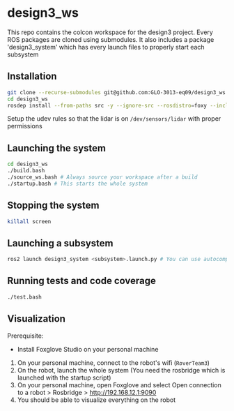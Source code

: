 # design3_ws

This repo contains the colcon workspace for the design3 project. Every ROS packages are cloned using submodules. It also includes a package 'design3_system' which has every launch files to properly start each subsystem

## Installation

```bash
git clone --recurse-submodules git@github.com:GLO-3013-eq09/design3_ws.git
cd design3_ws
rosdep install --from-paths src -y --ignore-src --rosdistro=foxy --include-eol-distros
```

Setup the udev rules so that the lidar is on `/dev/sensors/lidar` with proper permissions

## Launching the system

```bash
cd design3_ws
./build.bash
./source_ws.bash # Always source your workspace after a build
./startup.bash # This starts the whole system
```

## Stopping the system

```bash
killall screen
```

## Launching a subsystem

```bash
ros2 launch design3_system <subsystem>.launch.py # You can use autocomplete to list the different available launch file
```

## Running tests and code coverage

```bash
./test.bash
```

## Visualization

Prerequisite:

- Install Foxglove Studio on your personal machine

1. On your personal machine, connect to the robot's wifi (`RoverTeam3`)
2. On the robot, launch the whole system (You need the rosbridge which is launched with the startup script)
3. On your personal machine, open Foxglove and select Open connection to a robot > Rosbridge > http://192.168.12.1:9090
4. You should be able to visualize everything on the robot
